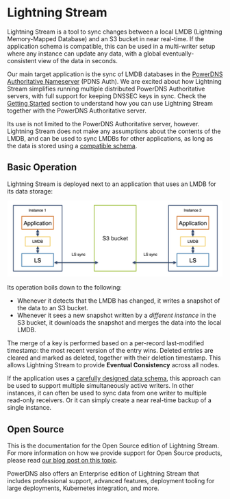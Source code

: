 # Lightning Stream

Lightning Stream is a tool to sync changes between a local LMDB (Lightning Memory-Mapped Database) and 
an S3 bucket in near real-time. If the application schema is compatible, this can be used in a multi-writer
setup where any instance can update any data, with a global eventually-consistent view of the data in seconds.

Our main target application is the sync of LMDB databases in the 
[PowerDNS Authoritative Nameserver](https://doc.powerdns.com/authoritative/) (PDNS Auth). We are excited
about how Lightning Stream simplifies running multiple distributed PowerDNS Authoritative servers, with full support
for keeping DNSSEC keys in sync.
Check the [Getting Started](getting-started.md) section to understand how you can use Lightning Stream together
with the PowerDNS Authoritative server.

Its use is not limited to the PowerDNS Authoritative server, however. Lightning Stream does not make any assumptions
about the contents of the LMDB, and can be used to sync LMDBs for other applications, as long as the data is stored
using a [compatible schema](schema.md).


## Basic Operation

Lightning Stream is deployed next to an application that uses an LMDB for its data storage:

![Overview](images/lightningstream-overview.png)

Its operation boils down to the following:

- Whenever it detects that the LMDB has changed, it writes a snapshot of the data to an S3 bucket.
- Whenever it sees a new snapshot written by a _different instance_ in the S3 bucket, it downloads the snapshot
  and merges the data into the local LMDB. 

The merge of a key is performed based on a per-record last-modified timestamp:
the most recent version of the entry wins. Deleted entries are cleared and marked as deleted, together with
their deletion timestamp. This allows Lightning Stream to provide **Eventual Consistency** across all nodes.

If the application uses a [carefully designed data schema](schema.md), this approach can be used to support
multiple simultaneously active writers. In other instances, it can often be used to sync data from one writer to
multiple read-only receivers. Or it can simply create a near real-time backup of a single instance.


## Open Source

This is the documentation for the Open Source edition of Lightning Stream.
For more information on how we provide support for Open Source products, please read
[our blog post on this topic](https://blog.powerdns.com/2016/01/18/open-source-support-out-in-the-open/).

PowerDNS also offers an Enterprise edition of Lightning Stream that includes professional support, advanced features, deployment
tooling for large deployments, Kubernetes integration, and more.



